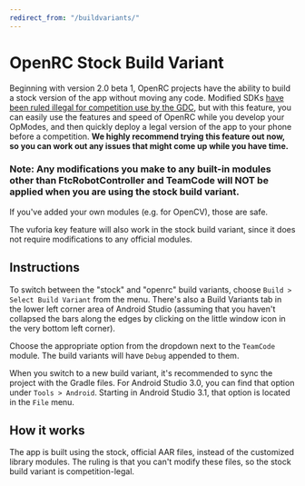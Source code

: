 ```yaml
---
redirect_from: "/buildvariants/"
---
```

# OpenRC Stock Build Variant

Beginning with version 2.0 beta 1, OpenRC projects have the ability to build a stock version of the app
without moving any code. Modified SDKs
[have been ruled illegal for competition use by the GDC](https://ftcforum.usfirst.org/forum/i-first-i-tech-challenge-game-q-and-a-forum-this-is-a-moderated-forum/first-relic-recovery-presented-by-qualcomm-game-q-a-forum/robot-inspection-rules/answers-electrical-materials/50465-control-system-answers?p=63242#post63242),
but with this feature, you can easily use the features and speed of OpenRC while you develop your OpModes,
and then quickly deploy a legal version of the app to your phone before a competition. **We highly recommend trying this feature out now, so you can work out any issues that might come up while you have time.**

### Note: Any modifications you make to any built-in modules other than FtcRobotController and TeamCode will NOT be applied when you are using the stock build variant.
If you've added your own modules (e.g. for OpenCV), those are safe.

The vuforia key feature will also work in the stock build variant, since it does not require modifications to any
official modules.

## Instructions
To switch between the "stock" and "openrc" build variants, choose `Build > Select Build Variant` from the menu.
There's also a Build Variants tab in the lower left corner area of Android Studio  (assuming that you haven't
collapsed the bars along the edges by clicking on the little window icon in the very bottom left corner).

Choose the appropriate option from the dropdown next to the `TeamCode` module. The build variants will have
`Debug` appended to them.

When you switch to a new build variant, it's recommended to sync the project with the Gradle files. 
For Android Studio 3.0, you can find that option under `Tools > Android`. Starting in Android Studio 3.1, that
option is located in the `File` menu.

## How it works

The app is built using the stock, official AAR files, instead of the customized library modules. The ruling is that
you can't modify these files, so the stock build variant is competition-legal.